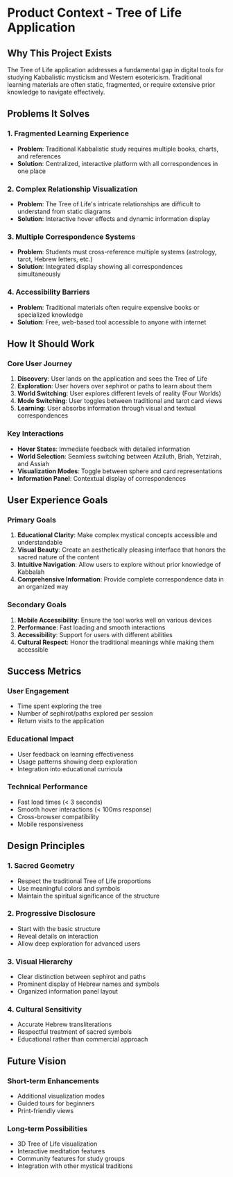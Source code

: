 # Product Context - Tree of Life Application

## Why This Project Exists

The Tree of Life application addresses a fundamental gap in digital tools for studying Kabbalistic mysticism and Western esotericism. Traditional learning materials are often static, fragmented, or require extensive prior knowledge to navigate effectively.

## Problems It Solves

### 1. Fragmented Learning Experience
- **Problem**: Traditional Kabbalistic study requires multiple books, charts, and references
- **Solution**: Centralized, interactive platform with all correspondences in one place

### 2. Complex Relationship Visualization
- **Problem**: The Tree of Life's intricate relationships are difficult to understand from static diagrams
- **Solution**: Interactive hover effects and dynamic information display

### 3. Multiple Correspondence Systems
- **Problem**: Students must cross-reference multiple systems (astrology, tarot, Hebrew letters, etc.)
- **Solution**: Integrated display showing all correspondences simultaneously

### 4. Accessibility Barriers
- **Problem**: Traditional materials often require expensive books or specialized knowledge
- **Solution**: Free, web-based tool accessible to anyone with internet

## How It Should Work

### Core User Journey
1. **Discovery**: User lands on the application and sees the Tree of Life
2. **Exploration**: User hovers over sephirot or paths to learn about them
3. **World Switching**: User explores different levels of reality (Four Worlds)
4. **Mode Switching**: User toggles between traditional and tarot card views
5. **Learning**: User absorbs information through visual and textual correspondences

### Key Interactions
- **Hover States**: Immediate feedback with detailed information
- **World Selection**: Seamless switching between Atziluth, Briah, Yetzirah, and Assiah
- **Visualization Modes**: Toggle between sphere and card representations
- **Information Panel**: Contextual display of correspondences

## User Experience Goals

### Primary Goals
1. **Educational Clarity**: Make complex mystical concepts accessible and understandable
2. **Visual Beauty**: Create an aesthetically pleasing interface that honors the sacred nature of the content
3. **Intuitive Navigation**: Allow users to explore without prior knowledge of Kabbalah
4. **Comprehensive Information**: Provide complete correspondence data in an organized way

### Secondary Goals
1. **Mobile Accessibility**: Ensure the tool works well on various devices
2. **Performance**: Fast loading and smooth interactions
3. **Accessibility**: Support for users with different abilities
4. **Cultural Respect**: Honor the traditional meanings while making them accessible

## Success Metrics

### User Engagement
- Time spent exploring the tree
- Number of sephirot/paths explored per session
- Return visits to the application

### Educational Impact
- User feedback on learning effectiveness
- Usage patterns showing deep exploration
- Integration into educational curricula

### Technical Performance
- Fast load times (< 3 seconds)
- Smooth hover interactions (< 100ms response)
- Cross-browser compatibility
- Mobile responsiveness

## Design Principles

### 1. Sacred Geometry
- Respect the traditional Tree of Life proportions
- Use meaningful colors and symbols
- Maintain the spiritual significance of the structure

### 2. Progressive Disclosure
- Start with the basic structure
- Reveal details on interaction
- Allow deep exploration for advanced users

### 3. Visual Hierarchy
- Clear distinction between sephirot and paths
- Prominent display of Hebrew names and symbols
- Organized information panel layout

### 4. Cultural Sensitivity
- Accurate Hebrew transliterations
- Respectful treatment of sacred symbols
- Educational rather than commercial approach

## Future Vision

### Short-term Enhancements
- Additional visualization modes
- Guided tours for beginners
- Print-friendly views

### Long-term Possibilities
- 3D Tree of Life visualization
- Interactive meditation features
- Community features for study groups
- Integration with other mystical traditions
